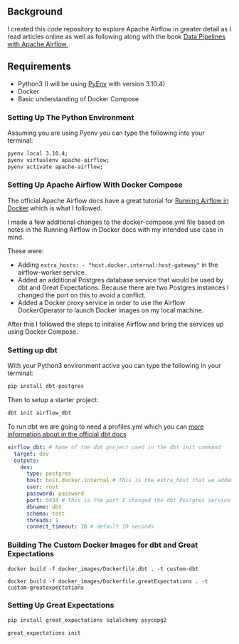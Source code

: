 ## Background

I created this code repository to explore Apache Airflow in greater detail as I read articles online as well as following along with the book [Data Pipelines with Apache Airflow ](https://www.manning.com/books/data-pipelines-with-apache-airflow).

## Requirements

- Python3 (I will be using [PyEnv](https://github.com/pyenv/pyenv) with version 3.10.4)
- Docker
- Basic understanding of Docker Compose

### Setting Up The Python Environment

Assuming you are using Pyenv you can type the following into your terminal:

```zsh
pyenv local 3.10.4;
pyenv virtualenv apache-airflow;
pyenv activate apache-airflow;
```

### Setting Up Apache Airflow With Docker Compose

The official Apache Airflow docs have a great tutorial for [Running Airflow in Docker](https://airflow.apache.org/docs/apache-airflow/stable/start/docker.html) which is what I followed.

I made a few additional changes to the docker-compose.yml file based on notes in the Running Airflow in Docker docs with my intended use case in mind.

These were:

- Adding `extra_hosts: - "host.docker.internal:host-gateway"` in the airflow-worker service. 
- Added an additional Postgres database service that would be used by dbt and Great Expectations. Because there are two Postgres instances I changed the port on this to avoid a conflict.
- Added a Docker proxy service in order to use the Airflow DockerOperator to launch Docker images on my local machine.

After this I followed the steps to initalise Airflow and bring the services up using Docker Compose.

### Setting up dbt

With your Python3 environment active you can type the following in your terminal:

```zsh
pip install dbt-postgres
```

Then to setup a starter project:

```zsh
dbt init airflow_dbt
```

To run dbt we are going to need a profiles.yml which you can [more information about in the official dbt docs](https://docs.getdbt.com/reference/warehouse-profiles/postgres-profile)

```yml
airflow_dbt: # Name of the dbt project used in the dbt init command
  target: dev
  outputs:
    dev:
      type: postgres
      host: host.docker.internal # This is the extra_host that we added in the airflow-worker service in docker-compose.yaml
      user: root
      password: password
      port: 5434 # This is the port I changed the dbt Postgres service to
      dbname: dbt
      schema: test
      threads: 1
      connect_timeout: 10 # default 10 seconds
```

### Building The Custom Docker Images for dbt and Great Expectations

```docker
docker build -f docker_images/Dockerfile.dbt . -t custom-dbt                            

docker build -f docker_images/Dockerfile.greatExpectations . -t custom-greatexpectations                          
```

### Setting Up Great Expectations

```zsh
pip install great_expectations sqlalchemy psycopg2
```

```
great_expectations init
```